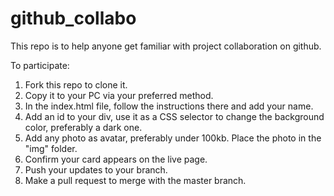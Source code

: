 # github_collabo

This repo is to help anyone get familiar with project collaboration on github.

To participate:

1. Fork this repo to clone it.
2. Copy it to your PC via your preferred method.
3. In the index.html file, follow the instructions there and add your name.
4. Add an id to your div, use it as a CSS selector to change the background color, preferably a dark one.
5. Add any photo as avatar, preferably under 100kb. Place the photo in the "img" folder.
6. Confirm your card appears on the live page.
7. Push your updates to your branch.
8. Make a pull request to merge with the master branch.
